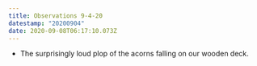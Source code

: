 ```yaml
---
title: Observations 9-4-20
datestamp: "20200904"
date: 2020-09-08T06:17:10.073Z
---
```

- The surprisingly loud plop of the acorns falling on our wooden deck.